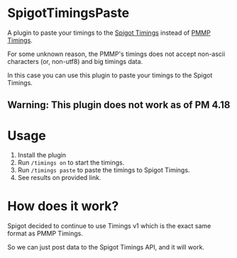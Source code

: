 # SpigotTimingsPaste

A plugin to paste your timings to the [Spigot Timings](https://timings.spigotmc.org/) instead
of [PMMP Timings](https://timings.pmmp.io/).

For some unknown reason, the PMMP's timings does not accept non-ascii characters (or, non-utf8) and big timings data.

In this case you can use this plugin to paste your timings to the Spigot Timings.

## Warning: This plugin does not work as of PM 4.18

# Usage

1. Install the plugin
2. Run `/timings on` to start the timings.
3. Run `/timings paste` to paste the timings to Spigot Timings.
4. See results on provided link.

# How does it work?

Spigot decided to continue to use Timings v1 which is the exact same format as PMMP Timings.

So we can just post data to the Spigot Timings API, and it will work.
